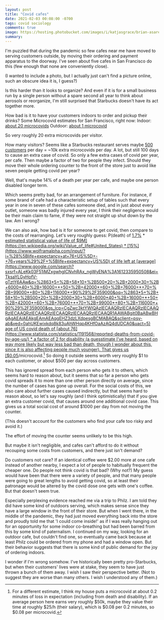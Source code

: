 ```yaml
---
layout: post
title: "Covid cafes"
date: 2021-02-03 00:08:00 -0700
tags: covid sociology
comments: true
image: https://hosting.photobucket.com/images/i/katjasgrace/brian-asare-z7lTC8cFKKs-unsplash.jpg
summary:
---
```

I'm puzzled that during the pandemic so few cafes near me have moved to serving customers outside, by moving their ordering and payment apparatus to the doorway. I've seen about five cafes in San Francisco do this (few enough that none are conveniently close).

(I wanted to include a photo, but I actually just can't find a picture online, such an obscure idea it is, I guess?)

Is this harder than it looks to organize? And even if it is for a small business run by a single person without a spare second all year to think about aerosols or reorganize, I'm still surprised that Starbucks doesn't have its act together more.<!--ex-->

How bad is it to have your customers indoors to order and pickup their drinks? Some Microcovid estimates for San Francisco, right now:
Indoor: [about 20 microcovids](https://www.microcovid.org/?distance=tenFt&duration=6&interaction=oneTime&personCount=5&riskProfile=average&setting=indoor&subLocation=US_06075&theirMask=thin&topLocation=US_06&voice=normal&yourMask=thin)
Outdoor: [about 1 microcovid](https://www.microcovid.org/?distance=tenFt&duration=6&interaction=oneTime&personCount=5&riskProfile=average&setting=outdoor&subLocation=US_06075&theirMask=thin&topLocation=US_06&voice=normal&yourMask=thin)

So very roughly 20 extra microcovids per visitor.

How many visitors? Seems like a Starbucks restaurant serves maybe [500 customers](https://www.quora.com/How-many-customers-does-an-average-Starbucks-serve-per-day) per day = ~10k extra microcovids per day. A lot, but still 100 days to cause an extra case of covid. So only a few extra cases of covid per year, per cafe. Then maybe a factor of two for people they infect. Should they move their whole ordering counter to the front of the store just to avoid like seven people getting covid per year?

Well, that's maybe 14% of a death per year per cafe, and maybe one person disabled longer term.

Which seems pretty bad, for an arrangement of furniture. For instance, if some brand of cafe had a characteristic setup of tables such that every year in one in seven of these cafes someone died, and in just about every outlet, someone was badly injured every year, I think their negligence would be their main claim to fame, if they were not straight up shut down by the law. Am I wrong?

We can also ask, how bad is it for someone to get covid, then compare to the costs of rearranging. Let's very roughly guess: P(death) of [1.7%](https://coronavirus.jhu.edu/data/mortality) * [estimated statistical value of life of $9M](https://en.wikipedia.org/wiki/Value_of_life#United_States) * [15%](https://www.wolframalpha.com/input/?i=%28%5Blife+expectancy+at+76+US%5D+-+76+years%29%2F+%5Blife+expectancy+US%5D) of life left at [average](https://www.google.com/search?sxsrf=ALeKk03F51iMZxgwhgICNvhRAx_ngWyENA%3A1612335950508&ei=TksaYLGyHofV-gTztY6AAw&q=%2863*5+%2B+58*10+%2B500*20+%2B+2000*30+%2B+6000*40+%2B+16000+*+50+%2B+42000*+60+%2B+76000+*+70+%2B+99000*+80+%2B+116000*+90%29%2F359000&oq=%2863*5+%2B+58*10+%2B500*20+%2B+2000*30+%2B+6000*40+%2B+16000+*+50+%2B+42000*+60+%2B+76000+*+70+%2B+99000*+80+%2B+116000*+90%29%2F359000&gs_lcp=CgZwc3ktYWIQAzIECAAQRzIECAAQRzIECAAQRzIECAAQRzIECAAQRzIECAAQRzIECAAQRzIECAAQR1AAWABgit0BaABwBHgAgAEAiAEAkgEAmAEAqgEHZ3dzLXdpesgBCMABAQ&sclient=psy-ab&ved=0ahUKEwixkdq8k83uAhWHqp4KHfOaAzAQ4dUDCA0&uact=5) age of US covid death of [about 76](https://www.statista.com/statistics/1191568/reported-deaths-from-covid-by-age-us/) * a factor of 2 for disability (a guesstimate I've heard, based on way more likely but way less bad than death, though I wonder about this, since it is also affecting people much younger). That gives us [$0.05](https://www.google.com/search?sxsrf=ALeKk03xOl6bSIXGu3aJJEJFnxxANW00kw%3A1612335476190&ei=dEkaYLWEC5XO0PEP0_aZoAU&q=0.017*9000000*.15*2%2F1000000&oq=0.017*9000000*.15*2%2F1000000&gs_lcp=CgZwc3ktYWIQAzoECAAQRzoECCMQJ1DmoCZYk7EmYJ7NJmgAcAJ4AIABrgGIAfQEkgEDNC4ymAEAoAEBqgEHZ3dzLXdpesgBCMABAQ&sclient=psy-ab&ved=0ahUKEwi1jsTakc3uAhUVJzQIHVN7BlQQ4dUDCA0&uact=5)/microcovid.[^1] So doing it outside seems worth very roughly $1 to each customer, or about $500 per day across customers.

This has ignored spread from each person who gets it to others, which seems hard to reason about, but it seems that so far a person who gets covid spreads it to more than one other person directly on average, since the number of cases has gone up overall. For the social costs of this, we also care about further cases caused indirectly, but that seems hard to reason about, so let's say roughly (and I think optimistically) that if you give an extra customer covid, that causes around one additional covid case. This gives us a total social cost of around $1000 per day from not moving the counter.

(This doesn't account for the customers who find your cafe too risky and avoid it.)

The effort of moving the counter seems unlikely to be this high.

But maybe it isn't negligible, and cafes can't afford to do it without recouping some costs from customers, and there just isn't demand?

Do customers not care? If an identical coffee were $2.00 more at one cafe instead of another nearby, I expect a lot of people to habitually frequent the cheaper one. Do people not think covid is that bad? (Why not?) My guess would have been that there were a variety of people, and that many people were going to great lengths to avoid getting covid, so at least their patronage would be altered by the covid dose one gets with one's coffee. But that doesn't seem true.

Especially perplexing evidence reached me via a trip to Philz. I am told they did have some kind of outdoors serving, which makes sense since they have a large window in the front of their store. But when I went there, in the middle of the pandemic, they had just moved everything back into the store and proudly told me that 'I could come inside!' as if I was really hanging out for an opportunity for some indoor co-breathing but had been barred from this by some kind of paternalism. I continued on my way, looking for an outdoor cafe, but couldn't find one, so eventually came back because at least Philz could be ordered from my phone and had a window open. But their behavior suggests that there is some kind of public demand for the joy of ordering indoors.

I wonder if I'm wrong somehow. I've historically been pretty pro-Starbucks, but when their customers' lives were at stake, they seem to have just thrown a bunch of them away. I wish I saw their perspective better. (Not to suggest they are worse than many others. I wish I understood any of them.)

[^1]: For a different estimate, I think my house puts a microcovid at about 0.2 minutes of loss in expectation (including from death and disability). If an average person here earns very roughly $50k, maybe they value their time at roughly $25/h (their salary), which is $0.08 per 0.2 minutes, so $0.08 per microcovid.
